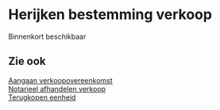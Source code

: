 # Herijken bestemming verkoop

Binnenkort beschikbaar

## Zie ook

[Aangaan verkoopovereenkomst](../Aangaan-verkoopovereenkomst/)  
[Notarieel afhandelen verkoop](../Notarieel-afhandelen-verkoop/)  
[Terugkopen eenheid](../Terugkopen-eenheid/)
